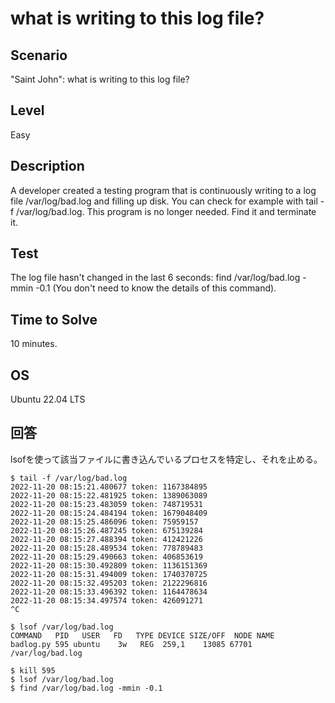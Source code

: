 # what is writing to this log file?

## Scenario
"Saint John": what is writing to this log file?

## Level
Easy

## Description
A developer created a testing program that is continuously writing to a log file /var/log/bad.log and filling up disk.
You can check for example with tail -f /var/log/bad.log.
This program is no longer needed. Find it and terminate it.

## Test
The log file hasn't changed in the last 6 seconds: find /var/log/bad.log -mmin -0.1 (You don't need to know the details of this command).

## Time to Solve
10 minutes.

## OS
Ubuntu 22.04 LTS

## 回答
lsofを使って該当ファイルに書き込んでいるプロセスを特定し、それを止める。

```
$ tail -f /var/log/bad.log
2022-11-20 08:15:21.480677 token: 1167384895
2022-11-20 08:15:22.481925 token: 1389063089
2022-11-20 08:15:23.483059 token: 748719531
2022-11-20 08:15:24.484194 token: 1679048409
2022-11-20 08:15:25.486096 token: 75959157
2022-11-20 08:15:26.487245 token: 675139284
2022-11-20 08:15:27.488394 token: 412421226
2022-11-20 08:15:28.489534 token: 778789483
2022-11-20 08:15:29.490663 token: 406853619
2022-11-20 08:15:30.492809 token: 1136151369
2022-11-20 08:15:31.494009 token: 1740370725
2022-11-20 08:15:32.495203 token: 2122296816
2022-11-20 08:15:33.496392 token: 1164478634
2022-11-20 08:15:34.497574 token: 426091271
^C

$ lsof /var/log/bad.log
COMMAND   PID   USER   FD   TYPE DEVICE SIZE/OFF  NODE NAME
badlog.py 595 ubuntu    3w   REG  259,1    13085 67701 /var/log/bad.log

$ kill 595
$ lsof /var/log/bad.log
$ find /var/log/bad.log -mmin -0.1
```
